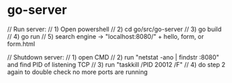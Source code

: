 # go-server
// Run server:
// 1) Open powershell
// 2) cd go/src/go-server
// 3) go build
// 4) go run
// 5) search engine -> "localhost:8080/" + hello, form, or form.html

// Shutdown server:
// 1) open CMD
// 2) run "netstat -ano | findstr :8080" and find PID of listening TCP
// 3) run "taskkill /PID 20012 /F"
// 4) do step 2 again to double check no more ports are running
